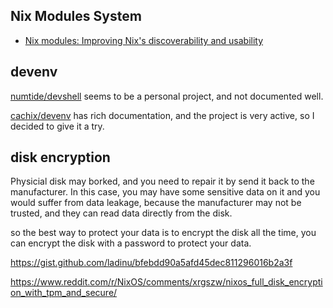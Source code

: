 

## Nix Modules System


- [Nix modules: Improving Nix's discoverability and usability ](https://cfp.nixcon.org/nixcon2020/talk/K89WJY/)


## devenv

[numtide/devshell](https://github.com/numtide/devshell) seems to be a personal project, and not documented well.

[cachix/devenv](https://github.com/cachix/devenv) has rich documentation, and the project is very active, so I decided to give it a try.


## disk encryption

Physicial disk may borked, and you need to repair it by send it back to the manufacturer. In this case, you may have some sensitive data on it and you would suffer from data leakage, because the manufacturer may not be trusted, and they can read data directly from the disk.

so the best way to protect your data is to encrypt the disk all the time, you can encrypt the disk with a password to protect your data.

https://gist.github.com/ladinu/bfebdd90a5afd45dec811296016b2a3f

https://www.reddit.com/r/NixOS/comments/xrgszw/nixos_full_disk_encryption_with_tpm_and_secure/
